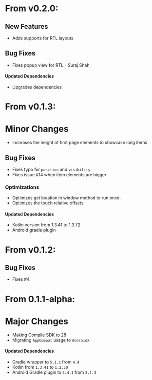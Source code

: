 # From v0.2.0:

## New Features
* Adds supports for RTL layouts

## Bug Fixes
* Fixes popup view for RTL - Suraj Shah

#### Updated Dependencies
* Upgrades dependencies

# From v0.1.3:

# Minor Changes
* Increases the height of first page elements to showcase long items

## Bug Fixes
* Fixes typo for `position` and `visibility`
* Fixes issue #14 when item elements are bigger

### Optimizations
* Optimizes get location in window method to run once.
* Optimizes the touch relative offsets

#### Updated Dependencies
* Kotlin version from 1.3.41 to 1.3.72
* Android gradle plugin

# From v0.1.2:

## Bug Fixes
* Fixes #4.

# From 0.1.1-alpha:

# Major Changes
* Making Compile SDK to 28
* Migrating `AppCompat` usage to `AndroidX`

#### Updated Dependencies
* Gradle wrapper to `5.1.1` from `4.4`
* Kotlin from `1.3.41` to `1.2.50`
* Android Gradle plugin to `3.4.1` from `3.1.3`

